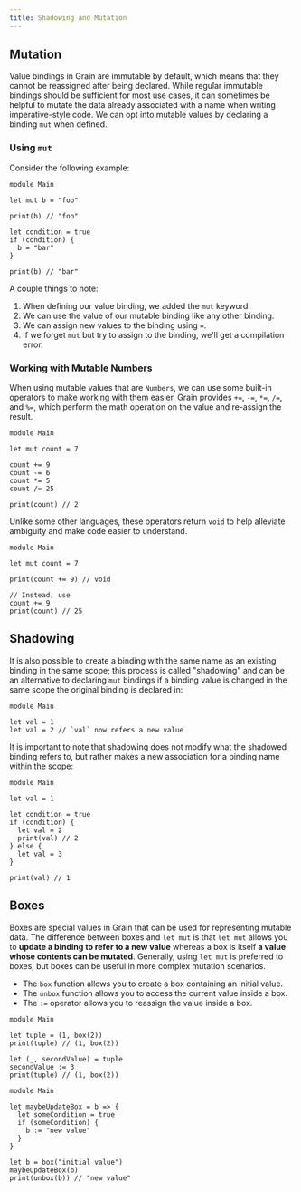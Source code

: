 ```yaml
---
title: Shadowing and Mutation
---
```


## Mutation

Value bindings in Grain are immutable by default, which means that they cannot be reassigned after being declared. While regular immutable bindings should be sufficient for most use cases, it can sometimes be helpful to mutate the data already associated with a name when writing imperative-style code. We can opt into mutable values by declaring a binding `mut` when defined.

### Using `mut`

Consider the following example:

```grain
module Main

let mut b = "foo"

print(b) // "foo"

let condition = true
if (condition) {
  b = "bar"
}

print(b) // "bar"
```

A couple things to note:

1. When defining our value binding, we added the `mut` keyword.
1. We can use the value of our mutable binding like any other binding.
1. We can assign new values to the binding using `=`.
1. If we forget `mut` but try to assign to the binding, we'll get a compilation error.

### Working with Mutable Numbers

When using mutable values that are `Numbers`, we can use some built-in operators to make working with them easier. Grain provides `+=`, `-=`, `*=`, `/=`, and `%=`, which perform the math operation on the value and re-assign the result.

```grain
module Main

let mut count = 7

count += 9
count -= 6
count *= 5
count /= 25

print(count) // 2
```

Unlike some other languages, these operators return `void` to help alleviate ambiguity and make code easier to understand.

```grain
module Main

let mut count = 7

print(count += 9) // void

// Instead, use
count += 9
print(count) // 25
```

## Shadowing

It is also possible to create a binding with the same name as an existing binding in the same scope; this process is called "shadowing" and can be an alternative to declaring `mut` bindings if a binding value is changed in the same scope the original binding is declared in:

```grain
module Main

let val = 1
let val = 2 // `val` now refers a new value
```

It is important to note that shadowing does not modify what the shadowed binding refers to, but rather makes a new association for a binding name within the scope:

```grain
module Main

let val = 1

let condition = true
if (condition) {
  let val = 2
  print(val) // 2
} else {
  let val = 3
}

print(val) // 1
```

## Boxes

Boxes are special values in Grain that can be used for representing mutable data. The difference between boxes and `let mut` is that `let mut` allows you to **update a binding to refer to a new value** whereas a box is itself **a value whose contents can be mutated**. Generally, using `let mut` is preferred to boxes, but boxes can be useful in more complex mutation scenarios.

- The `box` function allows you to create a box containing an initial value.
- The `unbox` function allows you to access the current value inside a box.
- The `:=` operator allows you to reassign the value inside a box.

```grain
module Main

let tuple = (1, box(2))
print(tuple) // (1, box(2))

let (_, secondValue) = tuple
secondValue := 3
print(tuple) // (1, box(2))
```

```grain
module Main

let maybeUpdateBox = b => {
  let someCondition = true
  if (someCondition) {
    b := "new value"
  }
}

let b = box("initial value")
maybeUpdateBox(b)
print(unbox(b)) // "new value"
```
